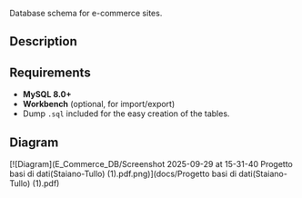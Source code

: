 Database schema for e-commerce sites.

## Description


## Requirements

- **MySQL 8.0+**  
- **Workbench** (optional, for import/export) 
- Dump `.sql` included for the easy creation of the tables.  

## Diagram

[![Diagram](E_Commerce_DB/Screenshot 2025-09-29 at 15-31-40 Progetto basi di dati(Staiano-Tullo) (1).pdf.png)](docs/Progetto basi di dati(Staiano-Tullo) (1).pdf)

